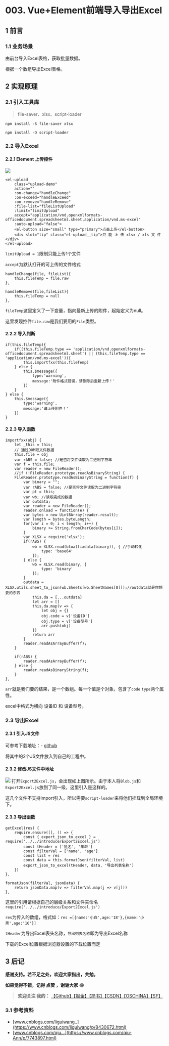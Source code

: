 # 003. Vue+Element前端导入导出Excel
## 1 前言
### 1.1 业务场景
由前台导入Excel表格，获取批量数据。

根据一个数组导出Excel表格。

## 2 实现原理
### 2.1 引入工具库
> file-saver、xlsx、script-loader

`npm install -S file-saver xlsx`

`npm install -D script-loader`

### 2.2 导入Excel
#### 2.2.1 Element 上传控件

![](https://user-gold-cdn.xitu.io/2019/3/25/169b4a2da499b54d?w=514&h=89&f=jpeg&s=10663)
```
<el-upload
    class="upload-demo"
    action=""
    :on-change="handleChange"
    :on-exceed="handleExceed"
    :on-remove="handleRemove"
    :file-list="fileListUpload"
    :limit="limitUpload"
    accept="application/vnd.openxmlformats-officedocument.spreadsheetml.sheet,application/vnd.ms-excel"
    :auto-upload="false">
    <el-button size="small" type="primary">点击上传</el-button>
    <div slot="tip" class="el-upload__tip">只 能 上 传 xlsx / xls 文 件</div>
</el-upload>
```
`limitUpload = 1`限制只能上传1个文件

`accept`为默认打开的可上传的文件格式
```
handleChange(file, fileList){
    this.fileTemp = file.raw
},

handleRemove(file,fileList){
    this.fileTemp = null
},
```
`fileTemp`这里定义了一下变量，指向最新上传的附件，起始定义为null。

这里发现控件`file.raw`是我们要用的`File`类型。

#### 2.2.2 导入判断

```
if(this.fileTemp){
    if((this.fileTemp.type == 'application/vnd.openxmlformats-officedocument.spreadsheetml.sheet') || (this.fileTemp.type == 'application/vnd.ms-excel')){
        this.importfxx(this.fileTemp)
    } else {
        this.$message({
            type:'warning',
            message:'附件格式错误，请删除后重新上传！'
        })
    }
} else {
    this.$message({
        type:'warning',
        message:'请上传附件！'
    })
}
```
#### 2.2.3 导入函数

```
importfxx(obj) {
    let _this = this;
    // 通过DOM取文件数据
    this.file = obj
    var rABS = false; //是否将文件读取为二进制字符串
    var f = this.file;
    var reader = new FileReader();
    //if (!FileReader.prototype.readAsBinaryString) {
    FileReader.prototype.readAsBinaryString = function(f) {
        var binary = "";
        var rABS = false; //是否将文件读取为二进制字符串
        var pt = this;
        var wb; //读取完成的数据
        var outdata;
        var reader = new FileReader();
        reader.onload = function(e) {
        var bytes = new Uint8Array(reader.result);
        var length = bytes.byteLength;
        for(var i = 0; i < length; i++) {
            binary += String.fromCharCode(bytes[i]);
        }
        var XLSX = require('xlsx');
        if(rABS) {
            wb = XLSX.read(btoa(fixdata(binary)), { //手动转化
                type: 'base64'
            });
        } else {
            wb = XLSX.read(binary, {
                type: 'binary'
            });
        }
        outdata = XLSX.utils.sheet_to_json(wb.Sheets[wb.SheetNames[0]]);//outdata就是你想要的东西
            this.da = [...outdata]
            let arr = []
            this.da.map(v => {
                let obj = {}
                obj.code = v['设备ID']
                obj.type = v['设备型号']
                arr.push(obj)
            })
            return arr
        }
        reader.readAsArrayBuffer(f);
    }
    
    if(rABS) {
        reader.readAsArrayBuffer(f);
    } else {
        reader.readAsBinaryString(f);
    }
},
```
`arr`就是我们要的结果，是一个数组。每一个值是个对象，包含了`code` `type`两个属性。

excel中格式为横向 设备ID 和 设备型号。

### 2.3 导出Excel
#### 2.3.1 引入JS文件
可参考下载地址：- [github](https://github.com/xrkffgg/tools/tree/master/JS/Excel)

将其中的2个JS文件放入到自己的工程中。
#### 2.3.2 修改JS文件中地址

![](https://user-gold-cdn.xitu.io/2019/4/1/169d6c69e65d2507?w=563&h=241&f=png&s=35758)
打开`Export2Excel.js`，会出现如上图所示。由于本人将`Blob.js`和`Export2Excel.js`放到了同一级，这里引入是这样的。

这几个文件不支持import引入，所以需要`script-loader`来将他们挂载到全局环境下。
#### 2.3.3 导出函数

```
getExcel(res) {
    require.ensure([], () => {
        const { export_json_to_excel } = require('../../introduce/Export2Excel.js')
        const tHeader = ['姓名', '年龄']
        const filterVal = ['name', 'age']
        const list = res
        const data = this.formatJson(filterVal, list)
        export_json_to_excel(tHeader, data, '导出列表名称')
    })
},

formatJson(filterVal, jsonData) {
    return jsonData.map(v => filterVal.map(j => v[j]))
},
```

这里的引用请根据自己的层级关系和文件夹命名`require('../../introduce/Export2Excel.js')`

`res`为传入的数组，格式如：`res =[{name:'小白',age:'18'},{name:'小黑',age:'16'}]`

`tHeader`为导出Excel表头名称，`导出列表名称`即为导出Excel名称

下载的Excel位置根据浏览器设置的下载位置而定



## 3 后记
**感谢支持。若不足之处，欢迎大家指出，共勉。**

**如果觉得不错，记得 点赞 ，谢谢大家** 😂
> **欢迎关注 我的：** [【Github】](https://github.com/xrkffgg/Tools)[【掘金】](https://juejin.im/user/59c369496fb9a00a4843a3e2/posts)[【简书】](https://www.jianshu.com/u/4ca4daac5890)[【CSDN】](https://blog.csdn.net/xrk_ffgg)[【OSCHINA】](https://my.oschina.net/xrkffgg)[【SF】](https://segmentfault.com/u/xrkffgg/articles)
### 3.1 参考资料
- [www.cnblogs.com/liguiwang..](https://www.cnblogs.com/liguiwang/p/8430672.html)
- [www.cnblogs.com/qiu...](https://www.cnblogs.com/qiu-Ann/p/7743897.html)